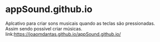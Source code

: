 # appSound.github.io
Aplcativo para criar sons musicais quando as teclas são pressionadas. Assim sendo possível criar músicas.
link:https://joaomdantas.github.io/appSound.github.io/
